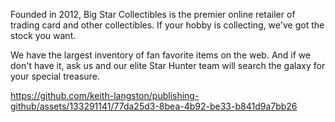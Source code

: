 Founded in 2012, Big Star Collectibles is the premier online retailer of trading card and other collectibles. If your hobby is collecting, we've got the stock you want.

We have the largest inventory of fan favorite items on the web. And if we don't have it, ask us and our elite Star Hunter team will search the galaxy for your special treasure.




https://github.com/keith-langston/publishing-github/assets/133291141/77da25d3-8bea-4b92-be33-b841d9a7bb26

